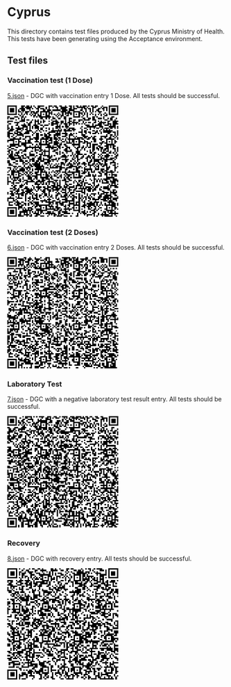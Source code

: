 # Cyprus

This directory contains test files produced by the Cyprus Ministry of Health.
This tests have been generating using the Acceptance environment.

## Test files

### Vaccination test (1 Dose)

[5.json](2DCode/raw/5.json) - DGC with vaccination entry 1 Dose.
All tests should be successful.

![5](png/5.png)

### Vaccination test (2 Doses)

[6.json](2DCode/raw/6.json) - DGC with vaccination entry 2 Doses.
All tests should be successful.

![6](png/6.png)


### Laboratory Test

[7.json](2DCode/raw/7.json) - DGC with a negative laboratory test result entry.
All tests should be successful.

![7](png/7.png)


### Recovery

[8.json](2DCode/raw/8.json) - DGC with recovery entry.
All tests should be successful.

![8](png/8.png)


